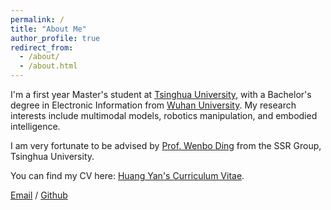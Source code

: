 ```yaml
---
permalink: /
title: "About Me"
author_profile: true
redirect_from: 
  - /about/
  - /about.html
---
```


I'm a first year Master's student at [Tsinghua University](https://www.tsinghua.edu.cn/), with a Bachelor's degree in Electronic Information from [Wuhan University](https://www.whu.edu.cn/). My research interests include multimodal models, robotics manipulation, and embodied intelligence.

I am very fortunate to be advised by [Prof. Wenbo Ding](https://ssr-group.net/research/) from the SSR Group, Tsinghua University.

You can find my CV here: [Huang Yan's Curriculum Vitae](../assets/Curriculum_Vitae.pdf).

[Email](mailto:huang-y24@mails.tsinghua.edu.cn) / [Github](https://github.com/huangyan28)

